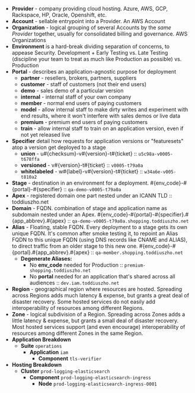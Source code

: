 * **Provider** - company providing cloud hosting. Azure, AWS, GCP, Rackspace, HP, Oracle, Openshift, etc.
* **Account** - sellable entrypoint into a Provider. An AWS Account
* **Organization** - logical grouping of several Accounts by the _same Provider_ together, usually for consolidated billing and governance. AWS Organizations
* **Environment** is a hard-break dividing separation of concerns, to appease Security. Development + Early Testing vs. Late Testing (discipline your team to treat as much like Production as possible) vs. Production
* **Portal** - describes an application-agnostic purpose for deployment
  * **partner** - resellers, brokers, partners, suppliers
  * **customer** - staff of customers (not their end users)
  * **demo** - sales demo of a particular version
  * **internal** - internal staff of your own company
  * **member** - normal end users of paying customers
  * **model** - allow internal staff to make dirty writes and experiment with end results, where it won't interfere with sales demos or live data
  * **premium** - premium end users of paying customers
  * **train** - allow internal staff to train on an application version, even if not yet released live
* **Specifier** detail how requests for application versions or "featuresets" atop a version get deployed to a stage
  * **union** - u#{checksum}-v#{version}-t#{ticket} :: `u5c98a-v0005-t678ffa`
  * **versioned** - v#{version}-t#{ticket} :: `v0005-t79a0a`
  * **whitelabeled** - w#{label}-v#{version}-t#{ticket} :: `w34a6e-v005-t810a2`
* **Stage** - destination in an environment for a deployment. #{env_code}-#{portal}-#{specifier} :: `qa-demo-v0005-t79a0a`
* **Apex** - registered domain one part nested under an ICANN TLD :: toddiuszho.net
* **Domain** - FQDN. combination of stage and application name as subdomain nested under an Apex. #{env_code}-#{portal}-#{specifier}.#{app_abbrev}.#{apex} :: `qa-demo-v0005-t79a0a.shopping.toddiuszho.net`
* **Alias** - Floating, stable FQDN. Every deployment to a stage gets its own unique FQDN. It's common after smoke testing it, to repoint an Alias FQDN to this unique FQDN (using DNS records like CNAME and ALIAS), to direct traffic from an older stage to this new one. #{env_code}-#{portal}.#{app_abbrev}.#{apex} :: `qa-member.shopping.toddiuszho.net`
  * **Degenerate Aliases:**
    * No **env_code** needed for Production :: `premium-shopping.toddiuszho.net`
    * No **portal** needed for an application that's shared across all audiences :: `dev.iam.toddiuszho.net`
* **Region** - geographical region where resources are hosted. Spreading across Regions adds much latency & expense, but grants a great deal of disaster recovery. Some hosted services do not easily add interoperability of resources among different Regions.
* **Zone** - logical subdivision of a Region. Spreading across Zones adds a little latency & expense, but grants a small deal of disaster recovery. Most hosted services support (and even encourage) interoperability of resources among different Zones in the same Region.
* **Application Breakdown**
  * **Suite** `operations`
    * **Application** `iam`
      * **Component** `tls-verifier`
* **Hosting Breakdown**
  * **Cluster** `prod-logging-elasticsearch`
    * **Component** `prod-logging-elasticsearch-ingress`
      * **Node** `prod-logging-elasticsearch-ingress-0001`
